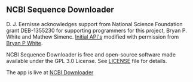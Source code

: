 ## NCBI Sequence Downloader

D. J. Eernisse acknowledges support from National Science Foundation grant DEB-1355230 for supporting programmers for this project, Bryan P. White and Mathew Simenc. [Initial API's](https://github.com/bpwhite/sequence-manager/blob/master/ncbi-downloader.go) modified with permission from [Bryan P White](https://github.com/bpwhite).

NCBI Sequence Downloader is free and open-source software made available under the GPL 3.0 License. See [LICENSE](https://github.com/mcsimenc/NCBI-downloader/blob/master/LICENSE) file for details.

The app is live at [NCBI Downloader](http://13.56.187.242)
